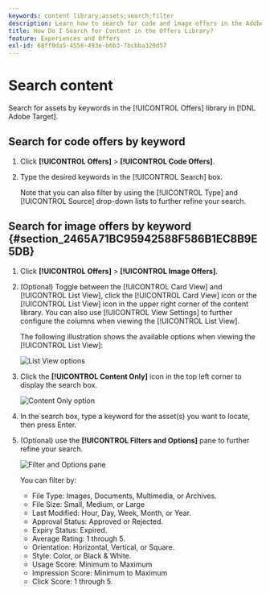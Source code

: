 ```yaml
---
keywords: content library;assets;search;filter
description: Learn how to search for code and image offers in the Adobe Target Offers library.
title: How Do I Search for Content in the Offers Library?
feature: Experiences and Offers
exl-id: 68ff0da5-4556-493e-b6b3-7bcbba320d57
---
```

# Search content

Search for assets by keywords in the [!UICONTROL Offers] library in [!DNL Adobe Target].

## Search for code offers by keyword

1. Click **[!UICONTROL Offers]** > **[!UICONTROL Code Offers]**.
1. Type the desired keywords in the [!UICONTROL Search] box.

   Note that you can also filter by using the [!UICONTROL Type] and [!UICONTROL Source] drop-down lists to further refine your search.

## Search for image offers by keyword {#section_2465A71BC95942588F586B1EC8B9E5DB}

1. Click **[!UICONTROL Offers]** > **[!UICONTROL Image Offers]**.

1. (Optional) Toggle between the [!UICONTROL Card View] and [!UICONTROL List View], click the [!UICONTROL Card View] icon or the [!UICONTROL List View] icon in the upper right corner of the content library. You can also use [!UICONTROL View Settings] to further configure the columns when viewing the [!UICONTROL List View]. 

   The following illustration shows the available options when viewing the [!UICONTROL List View]:

   ![List View options](/help/c-experiences/c-manage-content/assets/view-settings-options.png)

1. Click the **[!UICONTROL Content Only]** icon in the top left corner to display the search box.

   ![Content Only option](/help/c-experiences/c-manage-content/assets/content-only.png)

1. In the search box, type a keyword for the asset(s) you want to locate, then press Enter.

1. (Optional) use the **[!UICONTROL Filters and Options]** pane to further refine your search.

   ![Filter and Options pane](/help/c-experiences/c-manage-content/assets/filter-and-options.png)

   You can filter by:

   * File Type: Images, Documents, Multimedia, or Archives.
   * File Size: Small, Medium, or Large
   * Last Modified: Hour, Day, Week, Month, or Year.
   * Approval Status: Approved or Rejected.
   * Expiry Status: Expired.
   * Average Rating: 1 through 5.
   * Orientation: Horizontal, Vertical, or Square.
   * Style: Color, or Black & White.
   * Usage Score: Minimum to Maximum
   * Impression Score: Minimum to Maximum
   * Click Score: 1 through 5.
